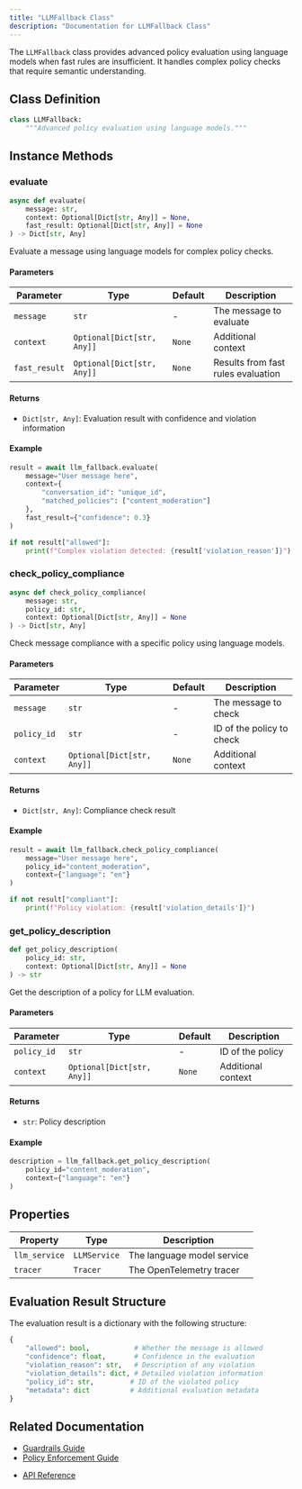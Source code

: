 ```yaml
---
title: "LLMFallback Class"
description: "Documentation for LLMFallback Class"
---
```


The `LLMFallback` class provides advanced policy evaluation using language models when fast rules are insufficient. It handles complex policy checks that require semantic understanding.

## Class Definition

```python
class LLMFallback:
    """Advanced policy evaluation using language models."""
```

## Instance Methods

### evaluate

```python
async def evaluate(
    message: str,
    context: Optional[Dict[str, Any]] = None,
    fast_result: Optional[Dict[str, Any]] = None
) -> Dict[str, Any]
```

Evaluate a message using language models for complex policy checks.

#### Parameters

| Parameter | Type | Default | Description |
|-----------|------|---------|-------------|
| `message` | `str` | - | The message to evaluate |
| `context` | `Optional[Dict[str, Any]]` | `None` | Additional context |
| `fast_result` | `Optional[Dict[str, Any]]` | `None` | Results from fast rules evaluation |

#### Returns

- `Dict[str, Any]`: Evaluation result with confidence and violation information

#### Example

```python
result = await llm_fallback.evaluate(
    message="User message here",
    context={
        "conversation_id": "unique_id",
        "matched_policies": ["content_moderation"]
    },
    fast_result={"confidence": 0.3}
)

if not result["allowed"]:
    print(f"Complex violation detected: {result['violation_reason']}")
```

### check_policy_compliance

```python
async def check_policy_compliance(
    message: str,
    policy_id: str,
    context: Optional[Dict[str, Any]] = None
) -> Dict[str, Any]
```

Check message compliance with a specific policy using language models.

#### Parameters

| Parameter | Type | Default | Description |
|-----------|------|---------|-------------|
| `message` | `str` | - | The message to check |
| `policy_id` | `str` | - | ID of the policy to check |
| `context` | `Optional[Dict[str, Any]]` | `None` | Additional context |

#### Returns

- `Dict[str, Any]`: Compliance check result

#### Example

```python
result = await llm_fallback.check_policy_compliance(
    message="User message here",
    policy_id="content_moderation",
    context={"language": "en"}
)

if not result["compliant"]:
    print(f"Policy violation: {result['violation_details']}")
```

### get_policy_description

```python
def get_policy_description(
    policy_id: str,
    context: Optional[Dict[str, Any]] = None
) -> str
```

Get the description of a policy for LLM evaluation.

#### Parameters

| Parameter | Type | Default | Description |
|-----------|------|---------|-------------|
| `policy_id` | `str` | - | ID of the policy |
| `context` | `Optional[Dict[str, Any]]` | `None` | Additional context |

#### Returns

- `str`: Policy description

#### Example

```python
description = llm_fallback.get_policy_description(
    policy_id="content_moderation",
    context={"language": "en"}
)
```

## Properties

| Property | Type | Description |
|----------|------|-------------|
| `llm_service` | `LLMService` | The language model service |
| `tracer` | `Tracer` | The OpenTelemetry tracer |

## Evaluation Result Structure

The evaluation result is a dictionary with the following structure:

```python
{
    "allowed": bool,           # Whether the message is allowed
    "confidence": float,       # Confidence in the evaluation
    "violation_reason": str,   # Description of any violation
    "violation_details": dict, # Detailed violation information
    "policy_id": str,         # ID of the violated policy
    "metadata": dict          # Additional evaluation metadata
}
```

## Related Documentation

- [Guardrails Guide](../core-concepts/guardrails)
- [Policy Enforcement Guide](../core-concepts/policy-enforcement)
<!-- - [Examples](../examples/advanced-guardrails) -->
- [API Reference](../api/rizk)